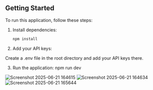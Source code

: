 ## Getting Started

To run this application, follow these steps:

1. Install dependencies:

   ```bash  
   npm install

 2.  Add your API keys:

Create a .env file in the root directory and add your API keys there.

3.   Run the application:
     npm run dev
 
![Screenshot 2025-06-21 164615](https://github.com/user-attachments/assets/27405a57-f0ee-4c24-b9eb-d61d4b738c0a)
![Screenshot 2025-06-21 164634](https://github.com/user-attachments/assets/347757b4-fa1d-4464-a863-6c4bfe777bc3)
![Screenshot 2025-06-21 165644](https://github.com/user-attachments/assets/bc1115a0-b214-4b35-8bdb-29a14f4917f2)
 
